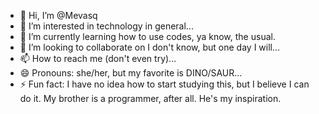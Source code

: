 - 👋 Hi, I’m @Mevasq
- 👀 I’m interested in technology in general...
- 🌱 I’m currently learning how to use codes, ya know, the usual.
- 💞️ I’m looking to collaborate on I don't know, but one day I will...
- 📫 How to reach me (don't even try)...
- 😄 Pronouns: she/her, but my favorite is DINO/SAUR...
- ⚡ Fun fact: I have no idea how to start studying this, but I believe I can do it. My brother is a programmer, after all. He's my inspiration.

<!---
Mevasq/Mevasq is a ✨ special ✨ repository because its `README.md` (this file) appears on your GitHub profile.
You can click the Preview link to take a look at your changes.
--->
